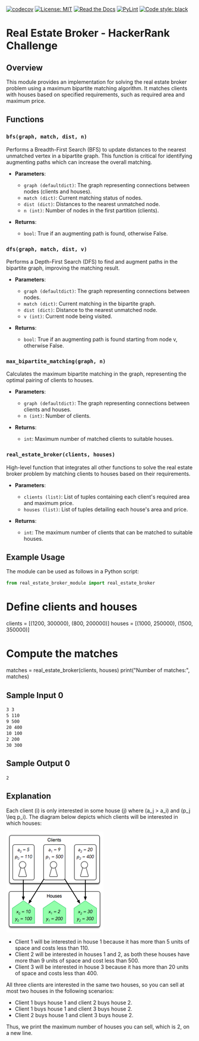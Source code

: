 [![codecov](https://codecov.io/gh/arturogonzalezm/real_estate_broker_python/graph/badge.svg?token=JUIEFPVADW)](https://codecov.io/gh/arturogonzalezm/real_estate_broker_python)
[![License: MIT](https://img.shields.io/badge/License-MIT-purple.svg)](https://github.com/arturogonzalezm/real_estate_broker_python/blob/master/LICENSE)
[![Read the Docs](https://img.shields.io/readthedocs/:packageName)](https://github.com/arturogonzalezm/docs/real-estate-broker-English.pdf)
[![PyLint](https://github.com/arturogonzalezm/real_estate_broker_python/actions/workflows/workflow.yml/badge.svg)](https://github.com/arturogonzalezm/real_estate_broker_python/actions/workflows/workflow.yml)
[![Code style: black](https://img.shields.io/badge/code%20style-black-000000.svg)](https://github.com/psf/black)

# Real Estate Broker - HackerRank Challenge

## Overview
This module provides an implementation for solving the real estate broker problem using a maximum bipartite matching algorithm. It matches clients with houses based on specified requirements, such as required area and maximum price.

## Functions

### `bfs(graph, match, dist, n)`
Performs a Breadth-First Search (BFS) to update distances to the nearest unmatched vertex in a bipartite graph. This function is critical for identifying augmenting paths which can increase the overall matching.

- **Parameters**:
    - `graph (defaultdict)`: The graph representing connections between nodes (clients and houses).
    - `match (dict)`: Current matching status of nodes.
    - `dist (dict)`: Distances to the nearest unmatched node.
    - `n (int)`: Number of nodes in the first partition (clients).

- **Returns**:
    - `bool`: True if an augmenting path is found, otherwise False.

### `dfs(graph, match, dist, v)`
Performs a Depth-First Search (DFS) to find and augment paths in the bipartite graph, improving the matching result.

- **Parameters**:
    - `graph (defaultdict)`: The graph representing connections between nodes.
    - `match (dict)`: Current matching in the bipartite graph.
    - `dist (dict)`: Distance to the nearest unmatched node.
    - `v (int)`: Current node being visited.

- **Returns**:
    - `bool`: True if an augmenting path is found starting from node v, otherwise False.

### `max_bipartite_matching(graph, n)`
Calculates the maximum bipartite matching in the graph, representing the optimal pairing of clients to houses.

- **Parameters**:
    - `graph (defaultdict)`: The graph representing connections between clients and houses.
    - `n (int)`: Number of clients.

- **Returns**:
    - `int`: Maximum number of matched clients to suitable houses.

### `real_estate_broker(clients, houses)`
High-level function that integrates all other functions to solve the real estate broker problem by matching clients to houses based on their requirements.

- **Parameters**:
    - `clients (list)`: List of tuples containing each client's required area and maximum price.
    - `houses (list)`: List of tuples detailing each house's area and price.

- **Returns**:
    - `int`: The maximum number of clients that can be matched to suitable houses.

## Example Usage
The module can be used as follows in a Python script:

```python
from real_estate_broker_module import real_estate_broker
```

# Define clients and houses
clients = [(1200, 300000), (800, 200000)]
houses = [(1000, 250000), (1500, 350000)]

# Compute the matches
matches = real_estate_broker(clients, houses)
print("Number of matches:", matches)


## Sample Input 0

```
3 3
5 110
9 500
20 400
10 100
2 200
30 300
```

## Sample Output 0

```
2
```


## Explanation

Each client \(i\) is only interested in some house \(j\) where \(a_j > a_i\) and \(p_j \leq p_i\). The diagram below depicts which clients will be interested in which houses:

![explanation](assets/images/explanation.png)


- Client 1 will be interested in house 1 because it has more than 5 units of space and costs less than 110.
- Client 2 will be interested in houses 1 and 2, as both these houses have more than 9 units of space and cost less than 500.
- Client 3 will be interested in house 3 because it has more than 20 units of space and costs less than 400.

All three clients are interested in the same two houses, so you can sell at most two houses in the following scenarios:

- Client 1 buys house 1 and client 2 buys house 2.
- Client 1 buys house 1 and client 3 buys house 2.
- Client 2 buys house 1 and client 3 buys house 2.

Thus, we print the maximum number of houses you can sell, which is 2, on a new line.
